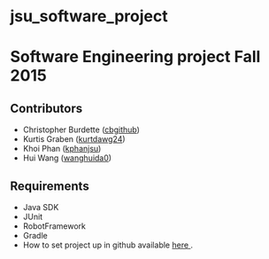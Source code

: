 # jsu_software_project
<h1>Software Engineering project Fall 2015</h1>

<h2>Contributors</h2>
  <ul>
    <li>Christopher Burdette (<a href="http://github.com/cbgithub">cbgithub</a>)</li>
    <li>Kurtis Graben (<a href="http://github.com/kurtdawg24">kurtdawg24</a>)</li>
    <li>Khoi Phan (<a href="http://github.com/kphanjsu">kphanjsu</a>)</li>
    <li>Hui Wang (<a href="http://github.com/wanghuida0">wanghuida0</a>)</li>
  </ul>
<h2>Requirements</h2>
  <ul>
    <li>Java SDK</li>
    <li>JUnit</li>
    <li>RobotFramework</li>
    <li>Gradle</li>
    <li>How to set project up in github available <a href="http://tinyurl.com/githubsetup">here </a>.</li>
  </ul>
